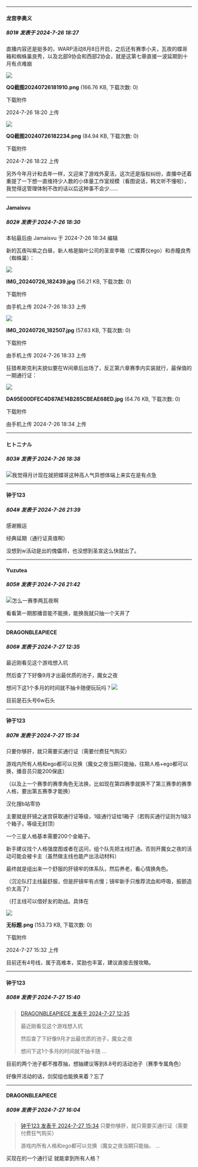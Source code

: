 ﻿
*****

####  龙宫李奥义  
##### 801#       发表于 2024-7-26 18:27

直播内容还是挺多的，WARP活动8月8日开启，之后还有赛季小夫，瓦夜的蝶哥箱和蜘蛛巢良秀，以及北部9协会和西部2协会，就是这第七章直接一波延期到十月有点难崩

<img src="https://img.saraba1st.com/forum/202407/26/182024b8j5tmgjw00lztog.png" referrerpolicy="no-referrer">

<strong>QQ截图20240726181910.png</strong> (166.76 KB, 下载次数: 0)

下载附件

2024-7-26 18:20 上传

<img src="https://img.saraba1st.com/forum/202407/26/182247gov0x7kpo0ekf7f0.png" referrerpolicy="no-referrer">

<strong>QQ截图20240726182234.png</strong> (84.94 KB, 下载次数: 0)

下载附件

2024-7-26 18:22 上传

另外今年月计和去年一样，又迎来了游戏外夏活，这次还是版权纠纷，直播中还着重提了一下想一直维持少人数的小体量工作室规模（看图说话，韩文听不懂啦），我觉得这管理体制不改的话以后这种事不会少......


*****

####  Jamaisvu  
##### 802#       发表于 2024-7-26 18:30

 本帖最后由 Jamaisvu 于 2024-7-26 18:34 编辑 

新的瓦夜叫紫之白昼，新人格是脑叶公司的圣宣李箱（亡蝶葬仪ego）和赤瞳良秀（蜘蛛巢）：

<img src="https://img.saraba1st.com/forum/202407/26/183339n5oozd50dmnsgzh5.jpg" referrerpolicy="no-referrer">

<strong>IMG_20240726_182439.jpg</strong> (56.21 KB, 下载次数: 0)

下载附件

由手机上传
2024-7-26 18:33 上传

<img src="https://img.saraba1st.com/forum/202407/26/183339lrnmb11nac4zosmw.jpg" referrerpolicy="no-referrer">

<strong>IMG_20240726_182507.jpg</strong> (57.63 KB, 下载次数: 0)

下载附件

由手机上传
2024-7-26 18:33 上传

狂猎希斯克利夫貌似要在W间章后出场了，反正第六章赛季内实装就行，最保值的一期通行证：

<img src="https://img.saraba1st.com/forum/202407/26/183401rucq9cpnq5npzmqp.jpg" referrerpolicy="no-referrer">

<strong>DA95E00DFEC4D87AE14B285CBEAE68ED.jpg</strong> (64.76 KB, 下载次数: 0)

下载附件

由手机上传
2024-7-26 18:34 上传


*****

####  ヒトニナル  
##### 803#       发表于 2024-7-26 18:38

<img src="https://static.saraba1st.com/image/smiley/face2017/067.png" referrerpolicy="no-referrer">我觉得月计现在就把蝶哥这种高人气异想体端上来实在是有点急


*****

####  钟于123  
##### 804#       发表于 2024-7-26 21:39

感谢搬运

经典延期（通行证真值啊）

没想到w活动是出的傀儡师，也没想到圣宣这么快就出了。


*****

####  Yuzutea  
##### 805#       发表于 2024-7-26 21:42

<img src="https://static.saraba1st.com/image/smiley/face2017/067.png" referrerpolicy="no-referrer">怎么一赛季两瓦夜啊

看看第一期那播音能不能换，能换我就只抽一个天井了


*****

####  DRAGONBLEAPIECE  
##### 806#       发表于 2024-7-27 12:35

最近刚看见这个游戏想入坑

然后查了下好像9月才出最优质的池子，魔女之夜

想问下这1个多月的时间就不抽卡随便玩玩吗？<img src="https://static.saraba1st.com/image/smiley/face/50.gif" referrerpolicy="no-referrer">

目前是石头号6w石头


*****

####  钟于123  
##### 807#       发表于 2024-7-27 15:34

只要你够肝，就只需要买通行证（需要付费狂气购买）

游戏内所有人格和ego都可以兑换（魔女之夜当期只能抽，往期人格+ego都可以换，播音员只能200保底）

（以及上一个赛季的赛季角色无法换，比如现在第四赛季就换不了第三赛季的赛季人格，要出第五赛季才能换）

汉化搜b站零协

主要就是肝镜之迷宫获取通行证等级，1级通行证给1箱子（若购买通行证则为1级3个箱子，等级无封顶）

一个三星人格基本需要200个金箱子。

新手建议找个人格强度图或者在这问，组个队先把主线打通。否则开魔女之夜的活动可能会被卡主（虽然做主线也能产出活动材料）

最终就是组出来一个舒服的肝镜牢的体系队，然后养老，看心情换角色。

（沉沦队打主线最舒服，但是肝镜牢有点慢；镜牢新手只推荐流血和呼吸，振颤造价太高了）

（打主线可以借好友的助战。具体在

<img src="https://img.saraba1st.com/forum/202407/27/153245jvssvorcumrum6vv.png" referrerpolicy="no-referrer">

<strong>无标题.png</strong> (153.73 KB, 下载次数: 0)

下载附件

2024-7-27 15:32 上传

目前还有4号线，属于高难本，奖励也丰富，建议直接去搜攻略。

*****

####  钟于123  
##### 808#       发表于 2024-7-27 15:40

<blockquote><a href="httphttps://bbs.saraba1st.com/2b/forum.php?mod=redirect&amp;goto=findpost&amp;pid=65713263&amp;ptid=2120922" target="_blank">DRAGONBLEAPIECE 发表于 2024-7-27 12:35</a>

最近刚看见这个游戏想入坑

然后查了下好像9月才出最优质的池子，魔女之夜

想问下这1个多月的时间就不抽卡随 ...</blockquote>
目前的两个池子都不推荐抽，想抽建议等到8.8号的活动池子（赛季专属角色）

好像开活动的话，剑契组也能换来着？忘了


*****

####  DRAGONBLEAPIECE  
##### 809#       发表于 2024-7-27 16:04

<blockquote><a href="httphttps://bbs.saraba1st.com/2b/forum.php?mod=redirect&amp;goto=findpost&amp;pid=65714542&amp;ptid=2120922" target="_blank">钟于123 发表于 2024-7-27 15:34</a>
只要你够肝，就只需要买通行证（需要付费狂气购买）

游戏内所有人格和ego都可以兑换（魔女之夜当期只能抽， ...</blockquote>
买现在的一个通行证 就能拿到所有人格？


